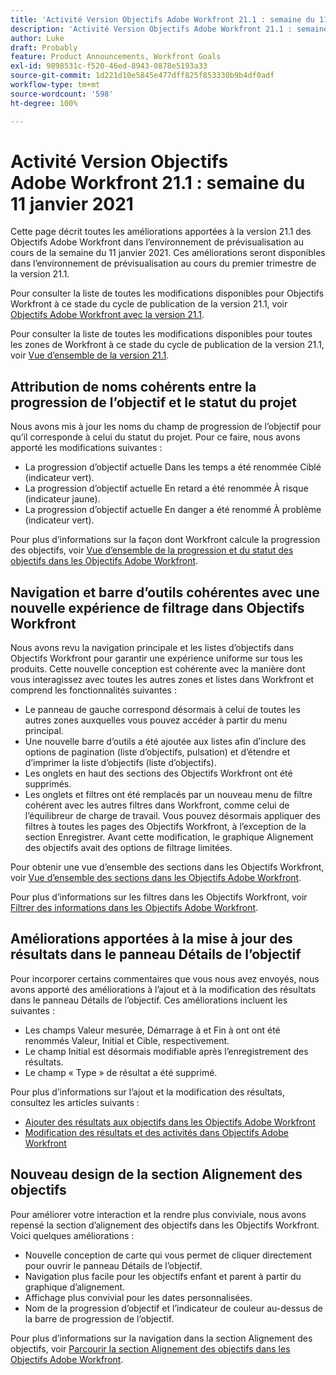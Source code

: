 ```yaml
---
title: 'Activité Version Objectifs Adobe Workfront 21.1 : semaine du 11 janvier 2021'
description: 'Activité Version Objectifs Adobe Workfront 21.1 : semaine du 11 janvier 2021'
author: Luke
draft: Probably
feature: Product Announcements, Workfront Goals
exl-id: 9898531c-f520-46ed-8943-0878e5193a33
source-git-commit: 1d221d10e5845e477dff825f853330b9b4df0adf
workflow-type: tm+mt
source-wordcount: '598'
ht-degree: 100%

---
```


# Activité Version Objectifs Adobe Workfront 21.1 : semaine du 11 janvier 2021

Cette page décrit toutes les améliorations apportées à la version 21.1 des Objectifs Adobe Workfront dans l’environnement de prévisualisation au cours de la semaine du 11 janvier 2021. Ces améliorations seront disponibles dans l’environnement de prévisualisation au cours du premier trimestre de la version 21.1.

Pour consulter la liste de toutes les modifications disponibles pour Objectifs Workfront à ce stade du cycle de publication de la version 21.1, voir [Objectifs Adobe Workfront avec la version 21.1](../../../../product-announcements/product-releases/goals-release-activity/goals-release-21-1.md).

Pour consulter la liste de toutes les modifications disponibles pour toutes les zones de Workfront à ce stade du cycle de publication de la version 21.1, voir [Vue d’ensemble de la version 21.1](../../../../product-announcements/product-releases/21.1-release-activity/21-1-release-overview.md).

## Attribution de noms cohérents entre la progression de l’objectif et le statut du projet

Nous avons mis à jour les noms du champ de progression de l’objectif pour qu’il corresponde à celui du statut du projet. Pour ce faire, nous avons apporté les modifications suivantes :

* La progression d’objectif actuelle Dans les temps a été renommée Ciblé (indicateur vert).
* La progression d’objectif actuelle En retard a été renommée À risque (indicateur jaune).
* La progression d’objectif actuelle En danger a été renommé À problème (indicateur vert).

Pour plus d’informations sur la façon dont Workfront calcule la progression des objectifs, voir [Vue d’ensemble de la progression et du statut des objectifs dans les Objectifs Adobe Workfront](../../../../workfront-goals/goal-management/calculate-goal-progress.md).

## Navigation et barre d’outils cohérentes avec une nouvelle expérience de filtrage dans Objectifs Workfront

Nous avons revu la navigation principale et les listes d’objectifs dans Objectifs Workfront pour garantir une expérience uniforme sur tous les produits. Cette nouvelle conception est cohérente avec la manière dont vous interagissez avec toutes les autres zones et listes dans Workfront et comprend les fonctionnalités suivantes :

* Le panneau de gauche correspond désormais à celui de toutes les autres zones auxquelles vous pouvez accéder à partir du menu principal.
* Une nouvelle barre d’outils a été ajoutée aux listes afin d’inclure des options de pagination (liste d’objectifs, pulsation) et d’étendre et d’imprimer la liste d’objectifs (liste d’objectifs).
* Les onglets en haut des sections des Objectifs Workfront ont été supprimés.
* Les onglets et filtres ont été remplacés par un nouveau menu de filtre cohérent avec les autres filtres dans Workfront, comme celui de l’équilibreur de charge de travail. Vous pouvez désormais appliquer des filtres à toutes les pages des Objectifs Workfront, à l’exception de la section Enregistrer. Avant cette modification, le graphique Alignement des objectifs avait des options de filtrage limitées.

Pour obtenir une vue d’ensemble des sections dans les Objectifs Workfront, voir [Vue d’ensemble des sections dans les Objectifs Adobe Workfront](../../../../workfront-goals/goal-review-and-workfront-goals-sections/overview-of-wf-goals-sections.md).

Pour plus d’informations sur les filtres dans les Objectifs Workfront, voir [Filtrer des informations dans les Objectifs Adobe Workfront](../../../../workfront-goals/goal-management/filter-information-wf-goals.md).

## Améliorations apportées à la mise à jour des résultats dans le panneau Détails de l’objectif

Pour incorporer certains commentaires que vous nous avez envoyés, nous avons apporté des améliorations à l’ajout et à la modification des résultats dans le panneau Détails de l’objectif. Ces améliorations incluent les suivantes :

* Les champs Valeur mesurée, Démarrage à et Fin à ont ont été renommés Valeur, Initial et Cible, respectivement.
* Le champ Initial est désormais modifiable après l’enregistrement des résultats.
* Le champ « Type » de résultat a été supprimé.

Pour plus d’informations sur l’ajout et la modification des résultats, consultez les articles suivants :

* [Ajouter des résultats aux objectifs dans les Objectifs Adobe Workfront](../../../../workfront-goals/results-and-activities/add-results-to-goals.md)
* [Modification des résultats et des activités dans Objectifs Adobe Workfront](../../../../workfront-goals/results-and-activities/edit-results-and-activities.md)

## Nouveau design de la section Alignement des objectifs

Pour améliorer votre interaction et la rendre plus conviviale, nous avons repensé la section d’alignement des objectifs dans les Objectifs Workfront. Voici quelques améliorations :

* Nouvelle conception de carte qui vous permet de cliquer directement pour ouvrir le panneau Détails de l’objectif.
* Navigation plus facile pour les objectifs enfant et parent à partir du graphique d’alignement.
* Affichage plus convivial pour les dates personnalisées.
* Nom de la progression d’objectif et l’indicateur de couleur au-dessus de la barre de progression de l’objectif.

Pour plus d’informations sur la navigation dans la section Alignement des objectifs, voir [Parcourir la section Alignement des objectifs dans les Objectifs Adobe Workfront](../../../../workfront-goals/goal-alignment/navigate-goal-alignment-chart.md).


